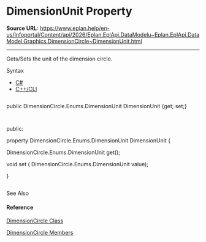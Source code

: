 # DimensionUnit Property

**Source URL:** https://www.eplan.help/en-us/Infoportal/Content/api/2026/Eplan.EplApi.DataModelu~Eplan.EplApi.DataModel.Graphics.DimensionCircle~DimensionUnit.html

---

Gets/Sets the unit of the dimension circle.

Syntax

- [C#](#i-syntax-CS)
- [C++/CLI](#i-syntax-CPP2005)

```
```
public DimensionCircle.Enums.DimensionUnit DimensionUnit {get; set;}
```
```

```
```
public:
property DimensionCircle.Enums.DimensionUnit DimensionUnit {
   DimensionCircle.Enums.DimensionUnit get();
   void set (    DimensionCircle.Enums.DimensionUnit value);
}
```
```



See Also

#### Reference

[DimensionCircle Class](Eplan.EplApi.DataModelu~Eplan.EplApi.DataModel.Graphics.DimensionCircle.html)
  
[DimensionCircle Members](Eplan.EplApi.DataModelu~Eplan.EplApi.DataModel.Graphics.DimensionCircle_members.html)